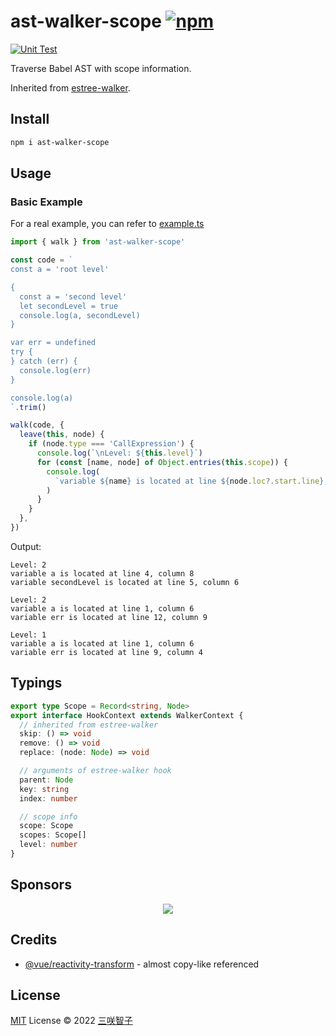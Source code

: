 # ast-walker-scope [![npm](https://img.shields.io/npm/v/ast-walker-scope.svg)](https://npmjs.com/package/ast-walker-scope)

[![Unit Test](https://github.com/sxzz/ast-walker-scope/actions/workflows/unit-test.yml/badge.svg)](https://github.com/sxzz/ast-walker-scope/actions/workflows/unit-test.yml)

Traverse Babel AST with scope information.

Inherited from [estree-walker](https://github.com/Rich-Harris/estree-walker).

## Install

```bash
npm i ast-walker-scope
```

## Usage

### Basic Example

For a real example, you can refer to [example.ts](./example.ts)

```ts
import { walk } from 'ast-walker-scope'

const code = `
const a = 'root level'

{
  const a = 'second level'
  let secondLevel = true
  console.log(a, secondLevel)
}

var err = undefined
try {
} catch (err) {
  console.log(err)
}

console.log(a)
`.trim()

walk(code, {
  leave(this, node) {
    if (node.type === 'CallExpression') {
      console.log(`\nLevel: ${this.level}`)
      for (const [name, node] of Object.entries(this.scope)) {
        console.log(
          `variable ${name} is located at line ${node.loc?.start.line}, column ${node.loc?.start.column}`
        )
      }
    }
  },
})
```

Output:

```
Level: 2
variable a is located at line 4, column 8
variable secondLevel is located at line 5, column 6

Level: 2
variable a is located at line 1, column 6
variable err is located at line 12, column 9

Level: 1
variable a is located at line 1, column 6
variable err is located at line 9, column 4
```

## Typings

```ts
export type Scope = Record<string, Node>
export interface HookContext extends WalkerContext {
  // inherited from estree-walker
  skip: () => void
  remove: () => void
  replace: (node: Node) => void

  // arguments of estree-walker hook
  parent: Node
  key: string
  index: number

  // scope info
  scope: Scope
  scopes: Scope[]
  level: number
}
```

## Sponsors

<p align="center">
  <a href="https://cdn.jsdelivr.net/gh/sxzz/sponsors/sponsors.svg">
    <img src='https://cdn.jsdelivr.net/gh/sxzz/sponsors/sponsors.svg'/>
  </a>
</p>

## Credits

- [@vue/reactivity-transform](https://github.com/vuejs/core/blob/v3.2.37/packages/reactivity-transform/src/reactivityTransform.ts) - almost copy-like referenced

## License

[MIT](./LICENSE) License © 2022 [三咲智子](https://github.com/sxzz)
